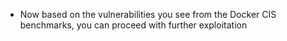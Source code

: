 * Now based on the vulnerabilities you see from the Docker CIS benchmarks, you can proceed with further exploitation


